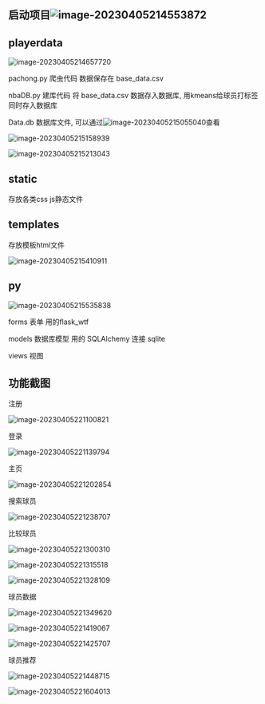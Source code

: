 ## 启动项目![image-20230405214553872](Readme.assets/image-20230405214553872.png)



## playerdata

![image-20230405214657720](Readme.assets/image-20230405214657720.png)

pachong.py 爬虫代码 数据保存在 base_data.csv

nbaDB.py 建库代码 将 base_data.csv 数据存入数据库, 用kmeans给球员打标签同时存入数据库

Data.db 数据库文件, 可以通过![image-20230405215055040](Readme.assets/image-20230405215055040.png)查看

![image-20230405215158939](Readme.assets/image-20230405215158939.png)

![image-20230405215213043](Readme.assets/image-20230405215213043.png)



## static

存放各类css js静态文件



## templates

存放模板html文件

![image-20230405215410911](Readme.assets/image-20230405215410911.png)



## py

![image-20230405215535838](Readme.assets/image-20230405215535838.png)

forms 表单 用的flask_wtf

models 数据库模型 用的 SQLAlchemy 连接 sqlite

views 视图 



## 功能截图

注册

![image-20230405221100821](readme.assets/image-20230405221100821.png)

登录

![image-20230405221139794](readme.assets/image-20230405221139794.png)

主页

![image-20230405221202854](readme.assets/image-20230405221202854.png)

搜索球员

![image-20230405221238707](readme.assets/image-20230405221238707.png)

比较球员

![image-20230405221300310](readme.assets/image-20230405221300310.png)

![image-20230405221315518](readme.assets/image-20230405221315518.png)

![image-20230405221328109](readme.assets/image-20230405221328109.png)

球员数据

![image-20230405221349620](readme.assets/image-20230405221349620.png)

![image-20230405221419067](readme.assets/image-20230405221419067.png)

![image-20230405221425707](readme.assets/image-20230405221425707.png)

球员推荐

![image-20230405221448715](readme.assets/image-20230405221448715.png)

![image-20230405221604013](readme.assets/image-20230405221604013.png)